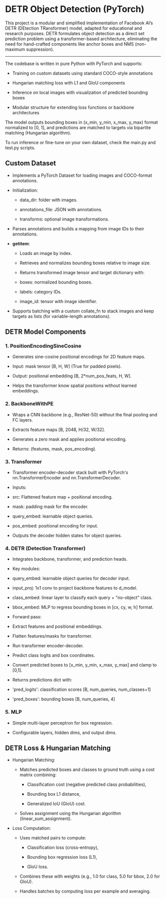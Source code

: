 # DETR Object Detection (PyTorch)
This project is a modular and simplified implementation of Facebook AI’s DETR (DEtection TRansformer) model, adapted for educational and research purposes. DETR formulates object detection as a direct set prediction problem using a transformer-based architecture, eliminating the need for hand-crafted components like anchor boxes and NMS (non-maximum suppression).

-------------------------------------------------------------------------------
The codebase is written in pure Python with PyTorch and supports:
* Training on custom datasets using standard COCO-style annotations

* Hungarian matching loss with L1 and GIoU components

* Inference on local images with visualization of predicted bounding boxes

* Modular structure for extending loss functions or backbone architectures

The model outputs bounding boxes in (x_min, y_min, x_max, y_max) format normalized to [0, 1], and predictions are matched to targets via bipartite matching (Hungarian algorithm).

To run inference or fine-tune on your own dataset, check the main.py and test.py scripts.

## Custom Dataset
* Implements a PyTorch Dataset for loading images and COCO-format annotations.

* Initialization:

  * data_dir: folder with images.
  
  * annotations_file: JSON with annotations.
  
  * transforms: optional image transformations.
 
 * Parses annotations and builds a mapping from image IDs to their annotations.

* __getitem__:

  * Loads an image by index.
  
  * Retrieves and normalizes bounding boxes relative to image size.
  
  * Returns transformed image tensor and target dictionary with:
  
  * boxes: normalized bounding boxes.
  
  * labels: category IDs.
  
  * image_id: tensor with image identifier.

* Supports batching with a custom collate_fn to stack images and keep targets as lists (for variable-length annotations).

## DETR Model Components
### 1. PositionEncodingSineCosine
 * Generates sine-cosine positional encodings for 2D feature maps.
 
 * Input: mask tensor [B, H, W] (True for padded pixels).
 
 * Output: positional embedding [B, 2*num_pos_feats, H, W].
 
 * Helps the transformer know spatial positions without learned embeddings.

### 2. BackboneWithPE
 * Wraps a CNN backbone (e.g., ResNet-50) without the final pooling and FC layers.
 
 * Extracts feature maps [B, 2048, H/32, W/32].
 
 * Generates a zero mask and applies positional encoding.
 
 * Returns: (features, mask, pos_encoding).

### 3. Transformer
 * Transformer encoder-decoder stack built with PyTorch's nn.TransformerEncoder and nn.TransformerDecoder.
 
 * Inputs:
 
  * src: Flattened feature map + positional encoding.
  
  * mask: padding mask for the encoder.
  
  * query_embed: learnable object queries.
  
  * pos_embed: positional encoding for input.
 
 * Outputs the decoder hidden states for object queries.

### 4. DETR (Detection Transformer)
 * Integrates backbone, transformer, and prediction heads.
 
 * Key modules:
 
  * query_embed: learnable object queries for decoder input.
  
  * input_proj: 1x1 conv to project backbone features to d_model.
  
  * class_embed: linear layer to classify each query + "no-object" class.
  
  * bbox_embed: MLP to regress bounding boxes in [cx, cy, w, h] format.
 
 * Forward pass:
 
  * Extract features and positional embeddings.
  
  * Flatten features/masks for transformer.
  
  * Run transformer encoder-decoder.
  
  * Predict class logits and box coordinates.
  
  * Convert predicted boxes to [x_min, y_min, x_max, y_max] and clamp to [0,1].
 
 * Returns predictions dict with:
  
  * 'pred_logits': classification scores [B, num_queries, num_classes+1]
  
  * 'pred_boxes': bounding boxes [B, num_queries, 4]

### 5. MLP
 * Simple multi-layer perceptron for box regression.
 
 * Configurable layers, hidden dims, and output dims.


## DETR Loss & Hungarian Matching
* Hungarian Matching:

  * Matches predicted boxes and classes to ground truth using a cost matrix combining:

    * Classification cost (negative predicted class probabilities),
    
    * Bounding box L1 distance,
    
    * Generalized IoU (GIoU) cost.

  * Solves assignment using the Hungarian algorithm (linear_sum_assignment).

* Loss Computation:

  * Uses matched pairs to compute:

    * Classification loss (cross-entropy),

    * Bounding box regression loss (L1),

    * GIoU loss.

  * Combines these with weights (e.g., 1.0 for class, 5.0 for bbox, 2.0 for GIoU).

  * Handles batches by computing loss per example and averaging.
